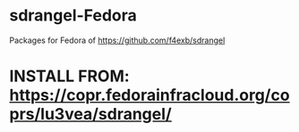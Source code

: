 # sdrangel-Fedora
Packages for Fedora of https://github.com/f4exb/sdrangel

# INSTALL FROM: https://copr.fedorainfracloud.org/coprs/lu3vea/sdrangel/ 

